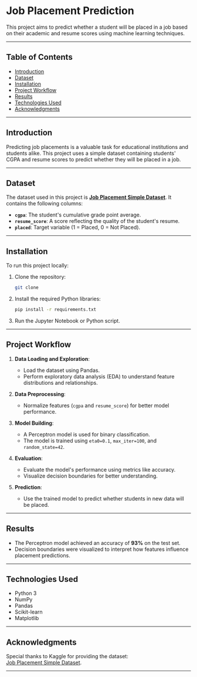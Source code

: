 # **Job Placement Prediction**

This project aims to predict whether a student will be placed in a job based on their academic and resume scores using machine learning techniques.

---

## **Table of Contents**
- [Introduction](#introduction)
- [Dataset](#dataset)
- [Installation](#installation)
- [Project Workflow](#project-workflow)
- [Results](#results)
- [Technologies Used](#technologies-used)
- [Acknowledgments](#acknowledgments)

---

## **Introduction**
Predicting job placements is a valuable task for educational institutions and students alike. This project uses a simple dataset containing students' CGPA and resume scores to predict whether they will be placed in a job.

---

## **Dataset**
The dataset used in this project is **[Job Placement Simple Dataset](https://www.kaggle.com/datasets/datascientist97/job-placement-simple-dataset)**. It contains the following columns:
- **`cgpa`**: The student's cumulative grade point average.
- **`resume_score`**: A score reflecting the quality of the student's resume.
- **`placed`**: Target variable (1 = Placed, 0 = Not Placed).

---

## **Installation**
To run this project locally:
1. Clone the repository:
   ```bash
   git clone 
   ```
2. Install the required Python libraries:
   ```bash
   pip install -r requirements.txt
   ```
3. Run the Jupyter Notebook or Python script.

---

## **Project Workflow**
1. **Data Loading and Exploration**:
   - Load the dataset using Pandas.
   - Perform exploratory data analysis (EDA) to understand feature distributions and relationships.

2. **Data Preprocessing**:
   - Normalize features (`cgpa` and `resume_score`) for better model performance.

3. **Model Building**:
   - A Perceptron model is used for binary classification.
   - The model is trained using `eta0=0.1`, `max_iter=100`, and `random_state=42`.

4. **Evaluation**:
   - Evaluate the model's performance using metrics like accuracy.
   - Visualize decision boundaries for better understanding.

5. **Prediction**:
   - Use the trained model to predict whether students in new data will be placed.

---

## **Results**
- The Perceptron model achieved an accuracy of **93%** on the test set.
- Decision boundaries were visualized to interpret how features influence placement predictions.

---

## **Technologies Used**
- Python 3
- NumPy
- Pandas
- Scikit-learn
- Matplotlib

---

## **Acknowledgments**
Special thanks to Kaggle for providing the dataset:  
[Job Placement Simple Dataset](https://www.kaggle.com/datasets/datascientist97/job-placement-simple-dataset).

---
